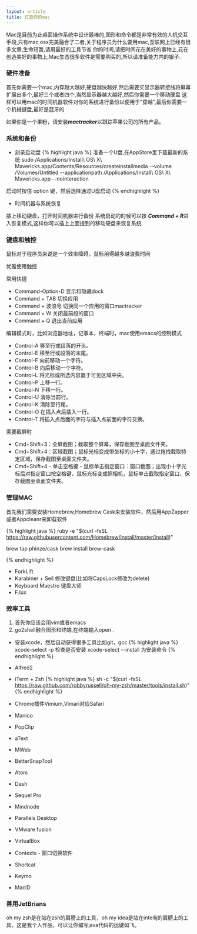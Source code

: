 ```yaml
---
layout: article
title: 打造你的mac
---
```

Mac是目前为止桌面操作系统中设计最棒的,图形和命令都是非常有效的人机交互手段,只有mac osx完美融合了二者,关于程序员为什么要用mac,互联网上已经有很多文章,生命短暂,请用最好的工具节省
你的时间,请把时间花在美好的事物上,花在创造美好的事物上,Mac生态很多软件是需要购买的,所以请准备能力内的银子.

### 硬件准备
首先你需要一个mac,内存越大越好,硬盘越快越好,然后需要买显示器转接线将屏幕扩展出多个,最好三个或者四个,当然显示器越大越好,然后你需要一个移动硬盘
这样可以用mac的时间机器软件对你的系统进行备份以便用于"穿越",最后你需要一个机械键盘,最好是蓝牙的

如果你是一个果粉，请安装***mactracker***以跟踪苹果公司的所有产品。

### 系统和备份

* 刻录启动盘
{% highlight java %}
准备一个U盘,在AppStore里下载最新的系统
sudo /Applications/Install\ OS\ X\ Mavericks.app/Contents/Resources/createinstallmedia --volume /Volumes/Untitled --applicationpath /Applications/Install\ OS\ X\ Mavericks.app --nointeraction

启动时按住 option 键，然后选择通过U盘启动
{% endhighlight %}

* 时间机器与系统恢复

插上移动硬盘，打开时间机器进行备份
系统启动的时候可以按 ***Command + R***进入恢复模式,这样你可以插上上面提到的移动硬盘来恢复系统.


### 键盘和触控

鼠标对于程序员来说是一个效率障碍，鼠标用得越多越浪费时间

优雅使用触控

常用快捷

* Command-Option-D 显示和隐藏dock
* Command + TAB 切换应用
* Command + 波浪号 切换同一个应用的窗口mactracker
* Command + W 关闭最前段的窗口
* Command + Q 退出当前应用

编辑模式时，比如浏览器地址，记事本，终端时，mac使用emacs的控制模式

* Control-A 移至行或段落的开头。
* Control-E 移至行或段落的末尾。
* Control-F 向前移动一个字符。
* Control-B 向后移动一个字符。
* Control-L 将光标或所选内容置于可见区域中央。
* Control-P 上移一行。
* Control-N 下移一行。
* Control-U 清除当前行。
* Control-K 清除至行尾。
* Control-O 在插入点后插入一行。
* Control-T 将插入点后面的字符与插入点前面的字符交换。

需要截屏时

* Cmd+Shift+3：全屏截图；截取整个屏幕，保存截图至桌面文件夹。
* Cmd+Shift+4：区域截图；鼠标光标变成带坐标的小十字，通过拖拽截取特定区域，保存截图至桌面文件夹。
* Cmd+Shift+4 - 单击空格键 - 鼠标单击指定窗口：窗口截图；出现小十字光标后对指定窗口按空格键，鼠标光标变成照相机，鼠标单击截取指定窗口，保存截图至桌面文件夹。

### 管理MAC
首先我们需要安装Homebrew,Homebrew Cask来安装软件，然后用AppZapper或者Appcleanr来卸载软件

{% highlight java %}
ruby -e "$(curl -fsSL https://raw.githubusercontent.com/Homebrew/install/master/install)"

brew tap phinze/cask
brew install brew-cask

{% endhighlight %}

* ForkLift
* Karabiner + Seil 修改键盘(比如将CapsLock修改为delete)
* Keyboard Maestro 键盘大师
* F.lux

### 效率工具

1. 首先你应该会用vim或者emacs
2. go2shell融合图形和终端,在终端输入open .

* 安装xcode，然后自动获得很多工具比如git，gcc
{% highlight java %}
xcode-select -p 检查是否安装
xcode-select --install 为安装命令
{% endhighlight %}


* Alfred2
* iTerm + Zsh
{% highlight java %}
sh -c "$(curl -fsSL https://raw.github.com/robbyrussell/oh-my-zsh/master/tools/install.sh)"
{% endhighlight %}


* Chrome插件Vimium,Vimari对应Safari
* Manico
* PopClip
* aText
* MWeb
* BetterSnapTool
* Atom
* Dash
* Sequel Pro
* Mindnode
* Parallels Desktop
* VMware fusion
* VirtualBox
* Contexts - 窗口切换软件
* Shortcat
* Keymo
* MacID


### 善用JetBrians
oh my zsh是在站在zsh的肩膀上的工具，oh my idea是站在intellij的肩膀上的工具，这是我个人作品，可以让你编写java代码的运键如飞。


